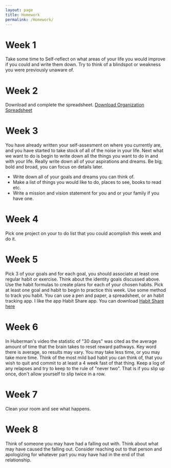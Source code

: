 ```yaml
---
layout: page
title: Homework
permalink: /Homework/
---
```


# Week 1 
Take some time to Self-reflect on what areas of your life you would improve if you could and write them down. Try to think of a blindspot or weakness you were previously unaware of. 

# Week 2
Download and complete the spreadsheet.
<a href="https://docs.google.com/spreadsheets/d/1540OWR_ovXGzMKe52IwYAkiUbdNfrvl2/edit?usp=drive_link&ouid=116126842740869295492&rtpof=true&sd=true" download>Download Organization Spreadsheet</a>

# Week 3
You have already written your self-assesment on where you currently are, and you have started to take stock of all of the noise in your life. Next what we want to do is begin to write down all the things you want to do in and with your life. Really write down all of your aspirations and dreams. Be big, bold and broad, you can focus on details later. 

- Write down all of your goals and dreams you can think of. 
- Make a list of things you would like to do, places to see, books to read etc.
- Write a mission and vision statement for you and or your family if you have one.

# Week 4
Pick one project on your to do list that you could acomplish this week and do it. 

# Week 5
Pick 3 of your goals and for each goal, you should associate at least one regular habit or exercise. Think about the identity goals discussed above. Use the habit formulas to create plans for each of your chosen habits. Pick at least one goal and habit to begin to practice this week. Use some method to track you habit. You can use a pen and paper, a spreadsheet, or an habit tracking app. I like the app Habit Share app. You can download [Habit Share here](https://habitshareapp.com)

# Week 6
In Huberman's video the statistic of "30 days" was cited as the average amount of time that the brain takes to reset reward pathways. Key word there is average, so results may vary. You may take less time, or you may take more time. Think of the most mild bad habit you can think of, that you wish to quit and commit to at least a 4 week fast of that thing. Keep a log of any relapses and try to keep to the rule of "never two". That is if you slip up once, don't allow yourself to slip twice in a row.

# Week 7 
Clean your room and see what happens. 

# Week 8
Think of someone you may have had a falling out with. Think about what may have caused the falling out. Consider reaching out to that person and apologizing for whatever part you may have had in the end of that relationship.